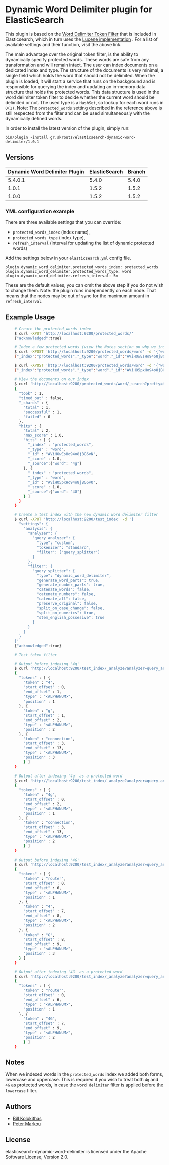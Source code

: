 Dynamic Word Delimiter plugin for ElasticSearch
==============================================

This plugin is based on the
[Word Delimiter Token Filter](https://github.com/elastic/elasticsearch/blob/v1.5.2/docs/reference/analysis/tokenfilters/word-delimiter-tokenfilter.asciidoc)
that is included in Elasticsearch, which in turn uses the [Lucene implementation](https://lucene.apache.org/core/4_10_4/analyzers-common/org/apache/lucene/analysis/miscellaneous/WordDelimiterFilter.html)
. For a list of available settings and their function, visit the above link.

The main advantage over the original token filter, is the ability to dynamically
specify protected words. These words are safe from any transformation and will
remain intact. The user can index documents on a dedicated index and type. The
structure of the documents is very minimal, a single field which holds the word
that should not be delimited. When the plugin is loaded, it will start a service
that runs on the background and is responsible for querying the index and
updating an in-memory data structure that holds the protected words. This data
structure is used in the word delimiter token filter to decide whether the
current word should be delimited or not. The used type is a `HashSet`, so lookup
for each word runs in `O(1)`.
Note: The `protected_words` setting described in the reference above is still
respected from the filter and can be used simultaneously with the dynamically
defined words.

In order to install the latest version of the plugin, simply run:

    bin/plugin -install gr.skroutz/elasticsearch-dynamic-word-delimiter/1.0.1

Versions
---------

Dynamic Word Delimiter Plugin | ElasticSearch | Branch |
------------------------------|---------------|--------|
5.4.0.1                       | 5.4.0         | 5.4.0  |
1.0.1                         | 1.5.2         | 1.5.2  |
1.0.0                         | 1.5.2         | 1.5.2  |

### YML configuration example

There are three available settings that you can override:

- `protected_words_index` (index name),
- `protected_words_type` (index type),
- `refresh_interval` (interval for updating the list of dynamic protected words)

Add the settings below in your `elasticsearch.yml` config file.

    plugin.dynamic_word_delimiter.protected_words_index: protected_words
    plugin.dynamic_word_delimiter.protected_words_type: word
    plugin.dynamic_word_delimiter.refresh_interval: 5m

These are the default values, you can omit the above step if you do not wish to
change them.
Note: the plugin runs independently on each node. That means that the nodes may
be out of sync for the maximum amount in `refresh_interval`.

Example Usage
-------------
```bash
    # Create the protected_words index
    $ curl -XPUT 'http://localhost:9200/protected_words/'
    {"acknowledged":true}

    # Index a few protected words (view the Notes section on why we index both lowercase/uppercase form)
    $ curl -XPOST 'http://localhost:9200/protected_words/word' -d '{"word": "4g"}'
    {"_index":"protected_words","_type":"word","_id":"AViHOwEsHo94o8jBG6vN","_version":1,"created":true}

    $ curl -XPOST 'http://localhost:9200/protected_words/word' -d '{"word": "4G"}'
    {"_index":"protected_words","_type":"word","_id":"AViHO5pxHo94o8jBG6vO","_version":1,"created":true}

    # View the documents on our index
    $ curl 'http://localhost:9200/protected_words/word/_search?pretty=true' -d '{"query": {"match_all": {}}}'
    {
      "took" : 1,
      "timed_out" : false,
      "_shards" : {
        "total" : 1,
        "successful" : 1,
        "failed" : 0
      },
      "hits" : {
        "total" : 2,
        "max_score" : 1.0,
        "hits" : [ {
          "_index" : "protected_words",
          "_type" : "word",
          "_id" : "AViHOwEsHo94o8jBG6vN",
          "_score" : 1.0,
          "_source":{"word": "4g"}
        }, {
          "_index" : "protected_words",
          "_type" : "word",
          "_id" : "AViHO5pxHo94o8jBG6vO",
          "_score" : 1.0,
          "_source":{"word": "4G"}
        } ]
      }
    }

    # Create a test index with the new dynamic word delimiter filter
    $ curl -XPUT 'http://localhost:9200/test_index' -d '{
      "settings": {
        "analysis": {
          "analyzer": {
            "query_analyzer": {
              "type": "custom",
              "tokenizer": "standard",
              "filter": ["query_splitter"]
            }
          },
          "filter": {
            "query_splitter": {
              "type": "dynamic_word_delimiter",
              "generate_word_parts": true,
              "generate_number_parts": true,
              "catenate_words": false,
              "catenate_numbers": false,
              "catenate_all": false,
              "preserve_original": false,
              "split_on_case_change": false,
              "split_on_numerics": true,
              "stem_english_possesive": true
            }
          }
        }
      }
    }'
    {"acknowledged":true}

    # Test token filter

    # Output before indexing '4g'
    $ curl 'http://localhost:9200/test_index/_analyze?analyzer=query_analyzer&pretty=true' -d '4g connection'
    {
      "tokens" : [ {
        "token" : "4",
        "start_offset" : 0,
        "end_offset" : 1,
        "type" : "<ALPHANUM>",
        "position" : 1
      }, {
        "token" : "g",
        "start_offset" : 1,
        "end_offset" : 2,
        "type" : "<ALPHANUM>",
        "position" : 2
      }, {
        "token" : "connection",
        "start_offset" : 3,
        "end_offset" : 13,
        "type" : "<ALPHANUM>",
        "position" : 3
        } ]
    }

    # Output after indexing '4g' as a protected word
    $ curl 'http://localhost:9200/test_index/_analyze?analyzer=query_analyzer&pretty=true' -d '4g connection'
    {
      "tokens" : [ {
        "token" : "4g",
        "start_offset" : 0,
        "end_offset" : 2,
        "type" : "<ALPHANUM>",
        "position" : 1
      }, {
        "token" : "connection",
        "start_offset" : 3,
        "end_offset" : 13,
        "type" : "<ALPHANUM>",
        "position" : 2
        } ]
    }

    # Output before indexing '4G'
    $ curl 'http://localhost:9200/test_index/_analyze?analyzer=query_analyzer&pretty=true' -d 'router 4G'
    {
      "tokens" : [ {
        "token" : "router",
        "start_offset" : 0,
        "end_offset" : 6,
        "type" : "<ALPHANUM>",
        "position" : 1
      }, {
        "token" : "4",
        "start_offset" : 7,
        "end_offset" : 8,
        "type" : "<ALPHANUM>",
        "position" : 2
      }, {
        "token" : "G",
        "start_offset" : 8,
        "end_offset" : 9,
        "type" : "<ALPHANUM>",
        "position" : 3
      } ]
    }

    # Output after indexing '4G' as a protected word
    $ curl 'http://localhost:9200/test_index/_analyze?analyzer=query_analyzer&pretty=true' -d 'router 4G'
    {
      "tokens" : [ {
        "token" : "router",
        "start_offset" : 0,
        "end_offset" : 6,
        "type" : "<ALPHANUM>",
        "position" : 1
      }, {
        "token" : "4G",
        "start_offset" : 7,
        "end_offset" : 9,
        "type" : "<ALPHANUM>",
        "position" : 2
        } ]
    }
```

Notes
-----
When we indexed words in the `protected_words` index we added both
forms, lowercase and uppercase. This is required if you wish to treat both
`4g` and `4G` as protected words, in case the `word delimiter` filter is applied
before the `lowercase` filter.

## Authors

* [Bill Kolokithas](https://github.com/freestyl3r)
* [Peter Markou](https://github.com/m-Peter)

## License

elasticsearch-dynamic-word-delimiter is licensed under the Apache Software License, Version 2.0.

